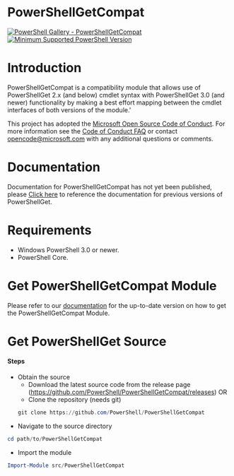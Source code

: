 # PowerShellGetCompat

[![PowerShell Gallery - PowerShellGetCompat](https://img.shields.io/badge/PowerShell%20Gallery-PowerShellGet-blue.svg)](https://www.powershellgallery.com/packages/PowerShellGetCompat)
[![Minimum Supported PowerShell Version](https://img.shields.io/badge/PowerShell-3.0-blue.svg)](https://github.com/PowerShell/PowerShellGetCompat)


Introduction
============
PowerShellGetCompat is a compatibility module that allows use of PowerShellGet 2.x (and below) cmdlet syntax with PowerShellGet 3.0 (and newer) functionality by making a best effort mapping between the cmdlet interfaces of both versions of the module.'

This project has adopted the [Microsoft Open Source Code of Conduct](https://opensource.microsoft.com/codeofconduct/).
For more information see the [Code of Conduct FAQ](https://opensource.microsoft.com/codeofconduct/faq/)
or contact [opencode@microsoft.com](mailto:opencode@microsoft.com) with any additional
questions or comments.

Documentation
=============

Documentation for PowerShellGetCompat has not yet been published, please
[Click here](https://docs.microsoft.com/powershell/module/PowerShellGet/?view=powershell-7)
to reference the documentation for previous versions of PowerShellGet.

Requirements
============

- Windows PowerShell 3.0 or newer.
- PowerShell Core.


Get PowerShellGetCompat Module
========================

Please refer to our [documentation](https://www.powershellgallery.com/packages/PowerShellGetCompat/) for the up-to-date version on how to get the PowerShellGetCompat Module.


Get PowerShellGet Source
========================

#### Steps
* Obtain the source
    - Download the latest source code from the release page (https://github.com/PowerShell/PowerShellGetCompat/releases) OR
    - Clone the repository (needs git)
    ```powershell
    git clone https://github.com/PowerShell/PowerShellGetCompat
    ```
* Navigate to the source directory
```powershell
cd path/to/PowerShellGetCompat
```

* Import the module
```powershell
Import-Module src/PowerShellGetCompat
```
